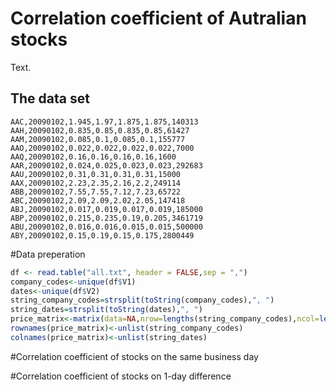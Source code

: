 
# Correlation coefficient of Autralian stocks
Text.

## The data set

```
AAC,20090102,1.945,1.97,1.875,1.875,140313
AAH,20090102,0.835,0.85,0.835,0.85,61427
AAM,20090102,0.085,0.1,0.085,0.1,155777
AAO,20090102,0.022,0.022,0.022,0.022,7000
AAQ,20090102,0.16,0.16,0.16,0.16,1600
AAR,20090102,0.024,0.025,0.023,0.023,292683
AAU,20090102,0.31,0.31,0.31,0.31,15000
AAX,20090102,2.23,2.35,2.16,2.2,249114
ABB,20090102,7.55,7.55,7.12,7.23,65722
ABC,20090102,2.09,2.09,2.02,2.05,147418
ABJ,20090102,0.017,0.019,0.017,0.019,185000
ABP,20090102,0.215,0.235,0.19,0.205,3461719
ABU,20090102,0.016,0.016,0.015,0.015,500000
ABY,20090102,0.15,0.19,0.15,0.175,2800449
```

#Data preperation

```R
df <- read.table("all.txt", header = FALSE,sep = ",")
company_codes<-unique(df$V1)
dates<-unique(df$V2)
string_company_codes=strsplit(toString(company_codes),", ")
string_dates=strsplit(toString(dates),", ")
price_matrix<-matrix(data=NA,nrow=lengths(string_company_codes),ncol=lengths(string_dates))
rownames(price_matrix)<-unlist(string_company_codes)
colnames(price_matrix)<-unlist(string_dates)
```

#Correlation coefficient of stocks on the same business day

#Correlation coefficient of stocks on 1-day difference



